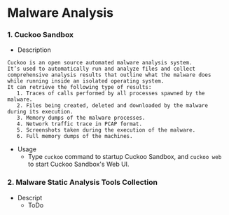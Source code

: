 # Malware Analysis

### 1. Cuckoo Sandbox
- Description
```
Cuckoo is an open source automated malware analysis system.
It’s used to automatically run and analyze files and collect comprehensive analysis results that outline what the malware does while running inside an isolated operating system.
It can retrieve the following type of results:
   1. Traces of calls performed by all processes spawned by the malware.
   2. Files being created, deleted and downloaded by the malware during its execution.
   3. Memory dumps of the malware processes.
   4. Network traffic trace in PCAP format.
   5. Screenshots taken during the execution of the malware.
   6. Full memory dumps of the machines.
```
- Usage
  - Type ```cuckoo``` command to startup Cuckoo Sandbox, and ```cuckoo web``` to start Cuckoo Sandbox's Web UI.


### 2. Malware Static Analysis Tools Collection
- Descript
  - ToDo